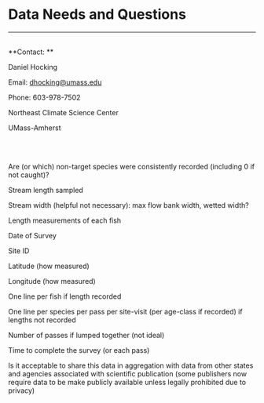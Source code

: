 Data Needs and Questions
=========================
<hr>
<br>
**Contact: **

Daniel Hocking

Email: dhocking@umass.edu

Phone: 603-978-7502

Northeast Climate Science Center

UMass-Amherst

<br>
<br>



Are (or which) non-target species were consistently recorded (including 0 if not caught)?

Stream length sampled

Stream width (helpful not necessary): max flow bank width, wetted width?

Length measurements of each fish

Date of Survey

Site ID

Latitude (how measured)

Longitude (how measured)

One line per fish if length recorded

One line per species per pass per site-visit (per age-class if recorded) if lengths not recorded

Number of passes if lumped together (not ideal)

Time to complete the survey (or each pass)

Is it acceptable to share this data in aggregation with data from other states and agencies associated with scientific publication (some publishers now require data to be make publicly available unless legally prohibited due to privacy)



